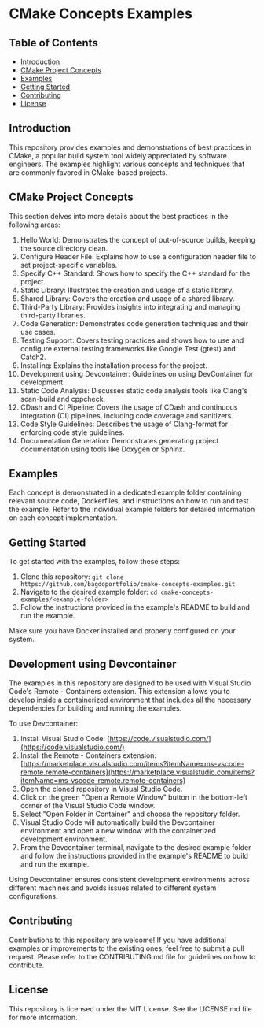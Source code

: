 # CMake Concepts Examples

## Table of Contents

- [Introduction](#introduction)
- [CMake Project Concepts](#cmake-project-concepts)
- [Examples](#examples)
- [Getting Started](#getting-started)
- [Contributing](#contributing)
- [License](#license)

## Introduction

This repository provides examples and demonstrations of best practices in CMake, a popular build system tool widely appreciated by software engineers. The examples highlight various concepts and techniques that are commonly favored in CMake-based projects.

## CMake Project Concepts

This section delves into more details about the best practices in the following areas:

1. Hello World: Demonstrates the concept of out-of-source builds, keeping the source directory clean.
2. Configure Header File: Explains how to use a configuration header file to set project-specific variables.
3. Specify C++ Standard: Shows how to specify the C++ standard for the project.
4. Static Library: Illustrates the creation and usage of a static library.
5. Shared Library: Covers the creation and usage of a shared library.
6. Third-Party Library: Provides insights into integrating and managing third-party libraries.
7. Code Generation: Demonstrates code generation techniques and their use cases.
8. Testing Support: Covers testing practices and shows how to use and configure external testing frameworks like Google Test (gtest) and Catch2.
9. Installing: Explains the installation process for the project.
10. Development using Devcontainer: Guidelines on using DevContainer for development.
11. Static Code Analysis: Discusses static code analysis tools like Clang's scan-build and cppcheck.
12. CDash and CI Pipeline: Covers the usage of CDash and continuous integration (CI) pipelines, including code coverage and sanitizers.
13. Code Style Guidelines: Describes the usage of Clang-format for enforcing code style guidelines.
14. Documentation Generation: Demonstrates generating project documentation using tools like Doxygen or Sphinx.

## Examples

Each concept is demonstrated in a dedicated example folder containing relevant source code, Dockerfiles, and instructions on how to run and test the example. Refer to the individual example folders for detailed information on each concept implementation.

## Getting Started

To get started with the examples, follow these steps:

1. Clone this repository: `git clone https://github.com/bagdoportfolio/cmake-concepts-examples.git`
2. Navigate to the desired example folder: `cd cmake-concepts-examples/<example-folder>`
3. Follow the instructions provided in the example's README to build and run the example.

Make sure you have Docker installed and properly configured on your system.

## Development using Devcontainer

The examples in this repository are designed to be used with Visual Studio Code's Remote - Containers extension. This extension allows you to develop inside a containerized environment that includes all the necessary dependencies for building and running the examples.

To use Devcontainer:

1. Install Visual Studio Code: [https://code.visualstudio.com/](https://code.visualstudio.com/)
2. Install the Remote - Containers extension: [https://marketplace.visualstudio.com/items?itemName=ms-vscode-remote.remote-containers](https://marketplace.visualstudio.com/items?itemName=ms-vscode-remote.remote-containers)
3. Open the cloned repository in Visual Studio Code.
4. Click on the green "Open a Remote Window" button in the bottom-left corner of the Visual Studio Code window.
5. Select "Open Folder in Container" and choose the repository folder.
6. Visual Studio Code will automatically build the Devcontainer environment and open a new window with the containerized development environment.
7. From the Devcontainer terminal, navigate to the desired example folder and follow the instructions provided in the example's README to build and run the example.

Using Devcontainer ensures consistent development environments across different machines and avoids issues related to different system configurations.

## Contributing

Contributions to this repository are welcome! If you have additional examples or improvements to the existing ones, feel free to submit a pull request. Please refer to the CONTRIBUTING.md file for guidelines on how to contribute.

## License

This repository is licensed under the MIT License. See the LICENSE.md file for more information.
